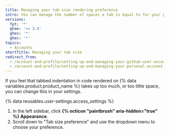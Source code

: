 ```yaml
---
title: Managing your tab size rendering preference
intro: You can manage the number of spaces a tab is equal to for your personal account.
versions:
  fpt: '*'
  ghae: '>= 3.4'
  ghes: '*'
  ghec: '*'
topics:
  - Accounts
shortTitle: Managing your tab size
redirect_from:
  - /account-and-profile/setting-up-and-managing-your-github-user-account/managing-user-account-settings/managing-your-tab-size-rendering-preference
  - /account-and-profile/setting-up-and-managing-your-personal-account-on-github/managing-personal-account-settings/managing-your-tab-size-rendering-preference
---
```


If you feel that tabbed indentation in code rendered on {% data variables.product.product_name %} takes up too much, or too little space, you can change this in your settings.

{% data reusables.user-settings.access_settings %}
1. In the left sidebar, click **{% octicon "paintbrush" aria-hidden="true" %} Appearance**.
1. Scroll down to "Tab size preference" and use the dropdown menu to choose your preference.
